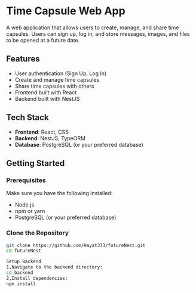 # Time Capsule Web App

A web application that allows users to create, manage, and share time capsules. Users can sign up, log in, and store messages, images, and files to be opened at a future date.

## Features

- User authentication (Sign Up, Log In)
- Create and manage time capsules
- Share time capsules with others
- Frontend built with React
- Backend built with NestJS

## Tech Stack

- **Frontend**: React, CSS
- **Backend**: NestJS, TypeORM
- **Database**: PostgreSQL (or your preferred database)

## Getting Started

### Prerequisites

Make sure you have the following installed:

- Node.js
- npm or yarn
- PostgreSQL (or your preferred database)

### Clone the Repository

```bash
git clone https://github.com/Hayat373/futureNest.git
cd futureNest

Setup Backend
1,Navigate to the backend directory:
cd backend
2,Install dependencies:
npm install



